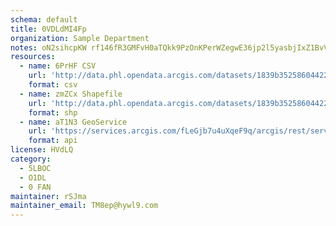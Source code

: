 ```yaml
---
schema: default
title: 0VDLdMI4Fp 
organization: Sample Department 
notes: oN2sihcpKW rf146fR3GMFvH0aTQkk9PzOnKPerWZegwE36jp2l5yasbjIxZ1BvVCJI5YoqUFtdBlLgw9iMALURObCm4DEcSJd87 
resources:
  - name: 6PrHF CSV
    url: 'http://data.phl.opendata.arcgis.com/datasets/1839b35258604422b0b520cbb668df0d_0.csv'
    format: csv
  - name: zmZCx Shapefile
    url: 'http://data.phl.opendata.arcgis.com/datasets/1839b35258604422b0b520cbb668df0d_0.zip'
    format: shp
  - name: aT1N3 GeoService
    url: 'https://services.arcgis.com/fLeGjb7u4uXqeF9q/arcgis/rest/services/Air_Monitoring_Stations/FeatureServer/0/query'
    format: api
license: HVdLQ 
category:
  - 5LBOC 
  - O1DL  
  - 0 FAN 
maintainer: rSJma  
maintainer_email: TM8ep@hywl9.com
---
```

